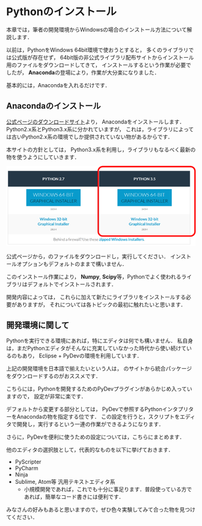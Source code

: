
Pythonのインストール
====

本章では，筆者の開発環境からWindowsの場合のインストール方法について解説します．

以前は，PythonをWindows 64bit環境で使おうとすると，
多くのライブラリでは公式版が存在せず，
64bit版の非公式ライブラリ配布サイトからインストール用のファイルをダウンロードしてきて，
インストールするという作業が必要でしたが，
**Anaconda**の登場により，作業が大分楽になりました．

基本的には，Anacondaを入れるだけです．

## Anacondaのインストール

[公式ページのダウンロードサイト](https://www.continuum.io/downloads)より，
Anacondaをインストールします．
Python2.x系とPython3.x系に分かれていますが，
これは，ライブラリによっては古いPython2.x系の環境でしか提供されていない物があるからです．

本サイトの方針としては，
Python3.x系を利用し，ライブラリもなるべく最新の物を使うようにしていきます．

![Python3.5のインストーラを選択](anaconda_installer.png)

公式ページから，のファイルをダウンロードし，実行してください．
インストールオプションもデフォルトのままで構いません．

このインストール作業により，
**Numpy**, **Scipy**等，Pythonでよく使われるライブラリはデフォルトでインストールされます．

開発内容によっては，
これらに加えて新たにライブラリをインストールする必要がありますが，
それについては各トピックの最初に触れたいと思います．

## 開発環境に関して

Pythonを実行できる環境にあれば，特にエディタは何でも構いません．
私自身は，まだPythonエディタがそんなに充実していなかった時代から使い続けているのもあり，
Eclipse + PyDevの環境を利用しています．

上記の開発環境を日本語で揃えたいという人は，
のサイトから統合パッケージをダウンロードするのがおススメです．

こちらには，Pythonを開発するためのPyDevプラグインがあらかじめ入っていますので，
設定が非常に楽です．

デフォルトから変更する部分としては，
PyDevで参照するPythonインタプリターをAnacondaの物を指定する位です．
この設定を行うと，スクリプトをエディタで開発し，実行するという一連の作業ができるようになります．

さらに，PyDevを便利に使うための設定については，こちらにまとめます．

他のエディタの選択肢として，代表的なものを以下に挙げておきます．

* PyScripter
* PyCharm
* Ninja
* Sublime, Atom等 汎用テキストエディタ系
    - 小規模開発であれば，これでも十分に事足ります．普段使っている方であれば，簡単なコード書きには便利です．

みなさんの好みもあると思いますので，ぜひ色々実験してみて合った物を見つけてください．